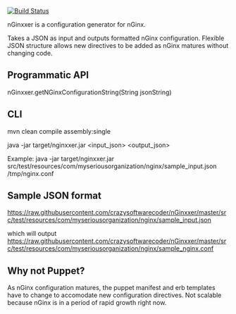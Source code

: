 [![Build Status](https://travis-ci.org/crazysoftwarecoder/nGinxxer.svg?branch=master)](https://travis-ci.org/crazysoftwarecoder/nGinxxer)

nGinxxer is a configuration generator for nGinx.

Takes a JSON as input and outputs formatted nGinx configuration. Flexible JSON structure allows new directives to be added as nGinx matures without changing code.

## Programmatic API

nGinxxer.getNGinxConfigurationString(String jsonString)

## CLI

mvn clean compile assembly:single

java -jar target/nginxxer.jar <input_json> <output_json>

Example: java -jar target/nginxxer.jar src/test/resources/com/myseriousorganization/nginx/sample_input.json /tmp/nginx.conf

## Sample JSON format

https://raw.githubusercontent.com/crazysoftwarecoder/nGinxxer/master/src/test/resources/com/myseriousorganization/nginx/sample_input.json

which will output https://raw.githubusercontent.com/crazysoftwarecoder/nGinxxer/master/src/test/resources/com/myseriousorganization/nginx/sample_nginx.conf

## Why not Puppet?

As nGinx configuration matures, the puppet manifest and erb templates have to change to accomodate new configuration directives. Not scalable because nGinx is in a period of rapid growth right now.